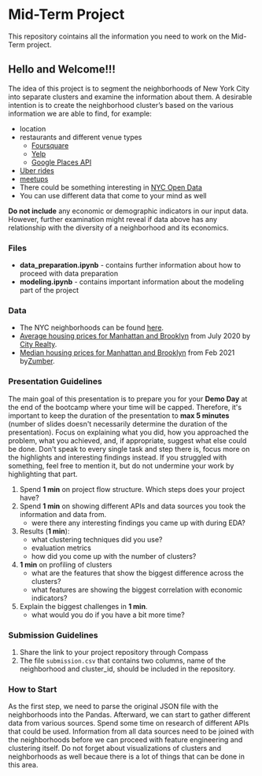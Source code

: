 # Mid-Term Project
This repository cointains all the information you need to work on the Mid-Term project.

## Hello and Welcome!!!

The idea of this project is to segment the neighborhoods of New York City into separate clusters and examine the information about them. A desirable intention is to create the neighborhood cluster’s based on the various information we are able to find, for example:

- location
- restaurants and different venue types
    - [Foursquare](https://developer.foursquare.com/places)
    - [Yelp](https://www.yelp.com/developers/documentation/v3/get_started)
    - [Google Places API](https://developers.google.com/places/web-service/intro)
- [Uber rides](https://data.world/data-society/uber-pickups-in-nyc) 
- [meetups](https://www.meetup.com/meetup_api/)
- There could be something interesting in [NYC Open Data](https://data.cityofnewyork.us/browse?sortBy=most_accessed&utf8=%E2%9C%93)
- You can use different data that come to your mind as well

**Do not include** any economic or demographic indicators in our input data. However, further examination might reveal if data above has any relationship with the diversity of a neighborhood and its economics.


### Files

- **data_preparation.ipynb** - contains further information about how to proceed with data preparation
- **modeling.ipynb** - contains important information about the modeling part of the project

### Data

- The NYC neighborhoods can be found [here](https://drive.google.com/file/d/16hGHxuPHDVVwlHhiZ5pFoNMfmGjh_JYb/view?usp=sharing).
- [Average housing prices for Manhattan and Brooklyn](https://drive.google.com/file/d/17kDaedI8cBoZz8rKY7yZ0N-QNSLChQWR/view?usp=sharing) from July 2020 by [City Realty](https://www.cityrealty.com/nyc/market-insight/rental-building-offers/battery-park-city/map-average-nyc-rent-prices-july-2020-21-buildings-offering-free-rent/45084).
- [Median housing prices for Manhattan and Brooklyn](https://drive.google.com/file/d/1EyXSpnV--2iYmYzlGZmMgonbW9jzJdcv/view?usp=sharing) from Feb 2021 by[Zumber](https://www.zumper.com/rent-research/new-york-ny).


### Presentation Guidelines

The main goal of this presentation is to prepare you for your **Demo Day** at the end of the bootcamp where your time will be capped. Therefore, it's important to keep the duration of the presentation to **max 5 minutes** (number of slides doesn't necessarily determine the duration of the presentation). Focus on explaining what you did, how you approached the problem, what you achieved, and, if appropriate, suggest what else could be done. Don't speak to every single task and step there is, focus more on the highlights and interesting findings instead. If you struggled with something, feel free to mention it, but do not undermine your work by highlighting that part.

1. Spend **1 min** on project flow structure.
    Which steps does your project have?
2. Spend **1 min** on showing different APIs and data sources you took the information and data from.
    - were there any interesting findings you came up with during EDA?
3. Results (**1 min**):
    - what clustering techniques did you use?
    - evaluation metrics
    - how did you come up with the number of clusters?
4. **1 min** on profiling of clusters
    - what are the features that show the biggest difference across the clusters?
    - what features are showing the biggest correlation with economic indicators?
5. Explain the biggest challenges in **1 min**.
    - what would you do if you have a bit more time?


### Submission Guidelines

1. Share the link to your project repository through Compass
2. The file `submission.csv` that contains two columns, name of the neighborhood and cluster_id, should be included in the repository.


### How to Start

As the first step, we need to parse the original JSON file with the neighborhoods into the Pandas. Afterward, we can start to gather different data from various sources. Spend some time on research of different APIs that could be used. Information from all data sources need to be joined with the neighborhoods before we can proceed with feature engineering and clustering itself. Do not forget about visualizations of clusters and neighborhoods as well becaue there is a lot of things that can be done in this area.
